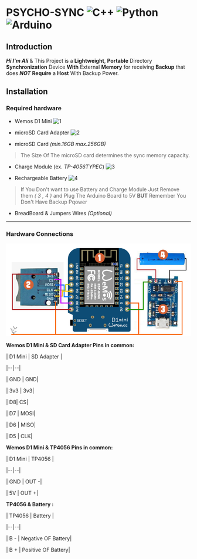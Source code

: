
# PSYCHO-SYNC ![C++](https://img.shields.io/badge/C++-darkblue?logo=cplusplus&logoColor=white) ![Python](https://img.shields.io/badge/Python-darkgreen?logo=python&logoColor=white) ![Arduino](https://img.shields.io/badge/Arduino-blue?logo=arduino&logoColor=white)

## Introduction

***Hi I'm Ali*** & This Project is a **Lightweight**, **Portable** Directory **Synchronization** Device **With** External **Memory** for receiving **Backup** that does ***NOT***  **Require** a **Host** With Backup Power.

  

## Installation

### Required hardware

  

- Wemos D1 Mini ![1](https://img.shields.io/badge/1-orange)

- microSD Card Adapter ![2](https://img.shields.io/badge/2-orange)

- microSD Card *(min.16GB max.256GB)*

> The Size Of The microSD card determines the sync memory capacity.

- Charge Module (ex. _TP-4056TYPEC_) ![3](https://img.shields.io/badge/3-orange)

- Rechargeable ‌Battery ![4](https://img.shields.io/badge/4-orange)

> If You Don't want to use Battery and Charge Module Just Remove them *( 3 , 4 )* and Plug The Arduino Board to 5V **BUT** Remember You Don't Have Backup Pqower

- BreadBoard & Jumpers Wires *(Optional)*

___

### Hardware Connections

  

![Hardware Connections](/arduino/circuit/CONNECTIONS.jpg)

**Wemos D1 Mini & SD Card Adapter Pins in common:**

| D1 Mini | SD Adapter |

|--|--|

| GND | GND|

| 3v3 | 3v3|

| D8| CS|

| D7 | MOSI|

| D6 | MISO|

| D5 | CLK|

  

**Wemos D1 Mini & TP4056 Pins in common:**

  

| D1 Mini | TP4056 |

|--|--|

| GND | OUT -|

| 5V | OUT +|

  

**TP4056 & Battery :**

  

| TP4056 | Battery |

|--|--|

| B - | Negative OF Battery|

| B + | Positive OF Battery|